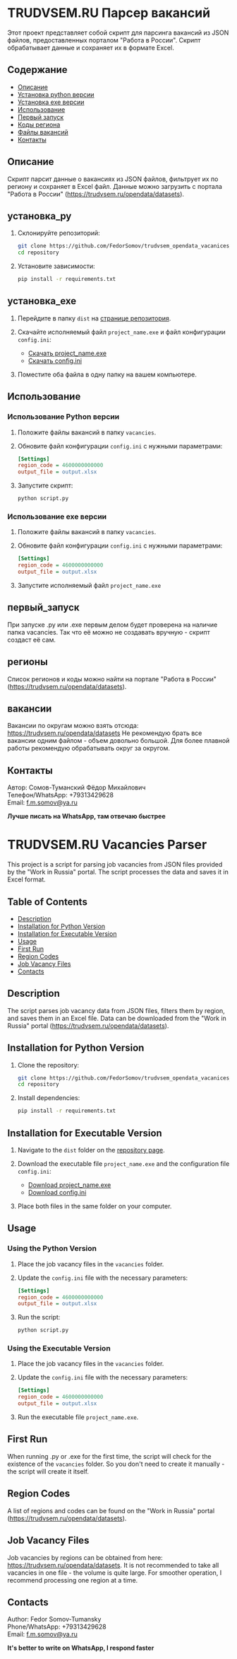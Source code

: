 # TRUDVSEM.RU Парсер вакансий

Этот проект представляет собой скрипт для парсинга вакансий из JSON файлов, предоставленных порталом "Работа в России". Скрипт обрабатывает данные и сохраняет их в формате Excel.

## Содержание

- [Описание](#описание)
- [Установка python версии](#установка_py)
- [Установка exe версии](#установка_exe)
- [Использование](#использование)
- [Первый запуск](#первый_запуск)
- [Коды региона](#регионы)
- [Файлы вакансий](#вакансии)
- [Контакты](#контакты)

## Описание

Скрипт парсит данные о вакансиях из JSON файлов, фильтрует их по региону и сохраняет в Excel файл. Данные можно загрузить с портала "Работа в России" (https://trudvsem.ru/opendata/datasets).


## установка_py


1. Склонируйте репозиторий:

    ```bash
    git clone https://github.com/FedorSomov/trudvsem_opendata_vacanices_json_to_excel.git
    cd repository
    ```

2. Установите зависимости:

    ```bash
    pip install -r requirements.txt
    ```

## установка_exe


1. Перейдите в папку `dist` на [странице репозитория](https://github.com/FedorSomov/trudvsem_opendata_vacanices_json_to_excel/tree/main/dist).

2. Скачайте исполняемый файл `project_name.exe` и файл конфигурации `config.ini`:

    - [Скачать project_name.exe](https://github.com/FedorSomov/trudvsem_opendata_vacanices_json_to_excel/main/dist/project_name.exe)
    - [Скачать config.ini](https://github.com/FedorSomov/trudvsem_opendata_vacanices_json_to_excel/raw/main/config.ini)

3. Поместите оба файла в одну папку на вашем компьютере.

## Использование

### Использование Python версии

1. Положите файлы вакансий в папку `vacancies`.

2. Обновите файл конфигурации `config.ini` с нужными параметрами:

    ```ini
    [Settings]
    region_code = 4600000000000
    output_file = output.xlsx
    ```

3. Запустите скрипт:

    ```bash
    python script.py
    ```

### Использование exe версии

1. Положите файлы вакансий в папку `vacancies`.

2. Обновите файл конфигурации `config.ini` с нужными параметрами:

    ```ini
    [Settings]
    region_code = 4600000000000
    output_file = output.xlsx
    ```

3. Запустите исполняемый файл `project_name.exe`

## первый_запуск

При запуске .py или .exe первым делом будет проверена на наличие папка vacancies. Так что её можно не создавать вручную - скрипт создаст её сам.

## регионы

Список регионов и коды можно найти на портале "Работа в России" (https://trudvsem.ru/opendata/datasets).

## вакансии

Вакансии по округам можно взять отсюда: https://trudvsem.ru/opendata/datasets
Не рекомендую брать все вакансии одним файлом - объем довольно большой. 
Для более плавной работы рекомендую обрабатывать округ за округом.

## Контакты

Автор: Сомов-Туманский Фёдор Михайлович  
Телефон/WhatsApp: +79313429628  
Email: f.m.somov@ya.ru  

**Лучше писать на WhatsApp, там отвечаю быстрее**









# TRUDVSEM.RU Vacancies Parser

This project is a script for parsing job vacancies from JSON files provided by the "Work in Russia" portal. The script processes the data and saves it in Excel format.

## Table of Contents

- [Description](#description)
- [Installation for Python Version](#installation_py)
- [Installation for Executable Version](#installation_exe)
- [Usage](#usage)
- [First Run](#first_run)
- [Region Codes](#regions)
- [Job Vacancy Files](#vacancies)
- [Contacts](#contacts)

## Description

The script parses job vacancy data from JSON files, filters them by region, and saves them in an Excel file. Data can be downloaded from the "Work in Russia" portal (https://trudvsem.ru/opendata/datasets).

## Installation for Python Version

1. Clone the repository:

    ```bash
    git clone https://github.com/FedorSomov/trudvsem_opendata_vacanices_json_to_excel.git
    cd repository
    ```

2. Install dependencies:

    ```bash
    pip install -r requirements.txt
    ```

## Installation for Executable Version

1. Navigate to the `dist` folder on the [repository page](https://github.com/username/repository/tree/main/dist).

2. Download the executable file `project_name.exe` and the configuration file `config.ini`:

    - [Download project_name.exe](https://github.com/FedorSomov/trudvsem_opendata_vacanices_json_to_excel/main/dist/Json_To_Xslx.exe)
    - [Download config.ini](https://github.com/FedorSomov/trudvsem_opendata_vacanices_json_to_excel/main/dist/config.ini)

3. Place both files in the same folder on your computer.

## Usage

### Using the Python Version

1. Place the job vacancy files in the `vacancies` folder.

2. Update the `config.ini` file with the necessary parameters:

    ```ini
    [Settings]
    region_code = 4600000000000
    output_file = output.xlsx
    ```

3. Run the script:

    ```bash
    python script.py
    ```

### Using the Executable Version

1. Place the job vacancy files in the `vacancies` folder.

2. Update the `config.ini` file with the necessary parameters:

    ```ini
    [Settings]
    region_code = 4600000000000
    output_file = output.xlsx
    ```

3. Run the executable file `project_name.exe`.

## First Run

When running .py or .exe for the first time, the script will check for the existence of the `vacancies` folder. So you don't need to create it manually - the script will create it itself.

## Region Codes

A list of regions and codes can be found on the "Work in Russia" portal (https://trudvsem.ru/opendata/datasets).

## Job Vacancy Files

Job vacancies by regions can be obtained from here: https://trudvsem.ru/opendata/datasets. It is not recommended to take all vacancies in one file - the volume is quite large. For smoother operation, I recommend processing one region at a time.

## Contacts

Author: Fedor Somov-Tumansky  
Phone/WhatsApp: +79313429628  
Email: f.m.somov@ya.ru  

**It's better to write on WhatsApp, I respond faster**

